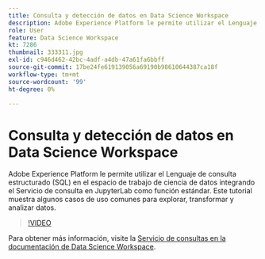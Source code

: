 ```yaml
---
title: Consulta y detección de datos en Data Science Workspace
description: Adobe Experience Platform le permite utilizar el Lenguaje de consulta estructurado (SQL) en el espacio de trabajo de ciencia de datos integrando el Servicio de consulta en JupyterLab como función estándar.
role: User
feature: Data Science Workspace
kt: 7286
thumbnail: 333311.jpg
exl-id: c946d462-42bc-4adf-a4db-47a61fa6bbff
source-git-commit: 17be24fe619139056a69190b98610644387ca18f
workflow-type: tm+mt
source-wordcount: '99'
ht-degree: 0%

---
```


# Consulta y detección de datos en Data Science Workspace

Adobe Experience Platform le permite utilizar el Lenguaje de consulta estructurado (SQL) en el espacio de trabajo de ciencia de datos integrando el Servicio de consulta en JupyterLab como función estándar. Este tutorial muestra algunos casos de uso comunes para explorar, transformar y analizar datos.

>[!VIDEO](https://video.tv.adobe.com/v/333311)

Para obtener más información, visite la [Servicio de consultas en la documentación de Data Science Workspace](https://experienceleague.adobe.com/docs/experience-platform/data-science-workspace/jupyterlab/query-service.html).